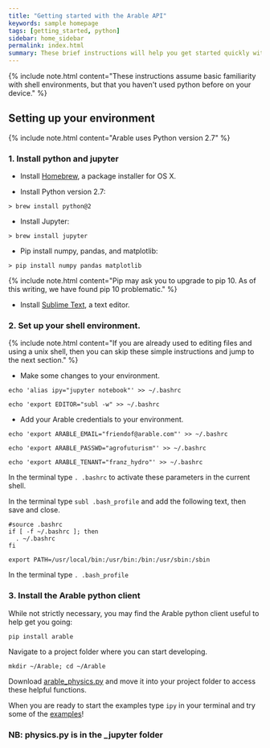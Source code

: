 ```yaml
---
title: "Getting started with the Arable API"
keywords: sample homepage
tags: [getting_started, python]
sidebar: home_sidebar
permalink: index.html
summary: These brief instructions will help you get started quickly with using the Arable API. We also provide some more detailed applications and workflows that use Arable device data.
---
```


{% include note.html content="These instructions assume basic familiarity with shell environments, but that you haven't used python before on your device." %}


## Setting up your environment
 
 {% include note.html content="Arable uses Python version 2.7" %}

### 1. Install python and jupyter

* Install [Homebrew](https://brew.sh/), a package installer for OS X.

* Install Python version 2.7:

```
> brew install python@2
```

* Install Jupyter:

```
> brew install jupyter
```

* Pip install numpy, pandas, and matplotlib:

```
> pip install numpy pandas matplotlib
```

{% include note.html content="Pip may ask you to upgrade to pip 10. As of this writing, we have found pip 10 problematic." %}

* Install [Sublime Text](http://www.sublimetext.com/), a text editor.

###  2. Set up your shell environment.

{% include note.html content="If you are already used to editing files and using a unix shell, then you can skip these simple instructions and jump to the next section." %}

* Make some changes to your environment. 

```
echo 'alias ipy="jupyter notebook"' >> ~/.bashrc
```
```
echo 'export EDITOR="subl -w" >> ~/.bashrc
```

* Add your Arable credentials to your environment.

```
echo 'export ARABLE_EMAIL="friendof@arable.com"' >> ~/.bashrc
```
```
echo 'export ARABLE_PASSWD="agrofuturism"' >> ~/.bashrc
```
```
echo 'export ARABLE_TENANT="franz_hydro"' >> ~/.bashrc
```

In the terminal type `. .bashrc` to activate these parameters in the current shell.

In the terminal type `subl .bash_profile` and add the following text, then save and close.

```
#source .bashrc
if [ -f ~/.bashrc ]; then
  . ~/.bashrc
fi

export PATH=/usr/local/bin:/usr/bin:/bin:/usr/sbin:/sbin
```

In the terminal type `. .bash_profile`


### 3. Install the Arable python client 

While not strictly necessary, you may find the Arable python client useful to help get you going:

```
pip install arable
``` 

Navigate to a project folder where you can start developing.

```
mkdir ~/Arable; cd ~/Arable
```

Download [arable_physics.py](/_jupyter/arable_physics.py) and move it into your project folder to access these helpful functions.

When you are ready to start the examples type `ipy` in your terminal and try some of the [examples](/examples_landing_page.html)!

### NB: physics.py is in the _jupyter folder
